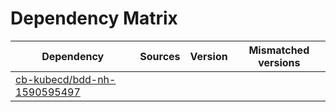 # Dependency Matrix

Dependency | Sources | Version | Mismatched versions
---------- | ------- | ------- | -------------------
[cb-kubecd/bdd-nh-1590595497](https://github.com/cb-kubecd/bdd-nh-1590595497.git) |  | []() | 
